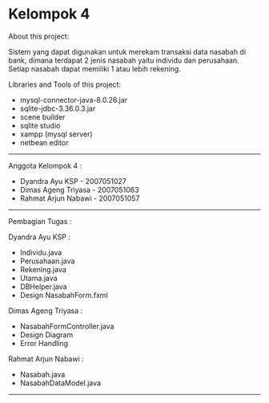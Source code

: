# Kelompok 4

About this project:

Sistem yang dapat digunakan untuk merekam transaksi data nasabah di bank, dimana terdapat 2 jenis nasabah yaitu individu dan perusahaan. Setiap nasabah dapat memiliki 1 atau lebih rekening.

Libraries and Tools of this project:

- mysql-connector-java-8.0.26.jar
- sqlite-jdbc-3.36.0.3.jar
- scene builder
- sqlite studio
- xampp (mysql server)
- netbean editor
-------------------------------------------

Anggota Kelompok 4 :

- Dyandra Ayu KSP - 2007051027
- Dimas Ageng Triyasa - 2007051063
- Rahmat Arjun Nabawi - 2007051057

-------------------------------------------

Pembagian Tugas :

Dyandra Ayu KSP :
- Individu.java
- Perusahaan.java
- Rekening.java
- Utama.java
- DBHelper.java
- Design NasabahForm.fxml

 Dimas Ageng Triyasa :
- NasabahFormController.java
- Design Diagram
- Error Handling

Rahmat Arjun Nabawi :
- Nasabah.java
- NasabahDataModel.java

-------------------------------------------
